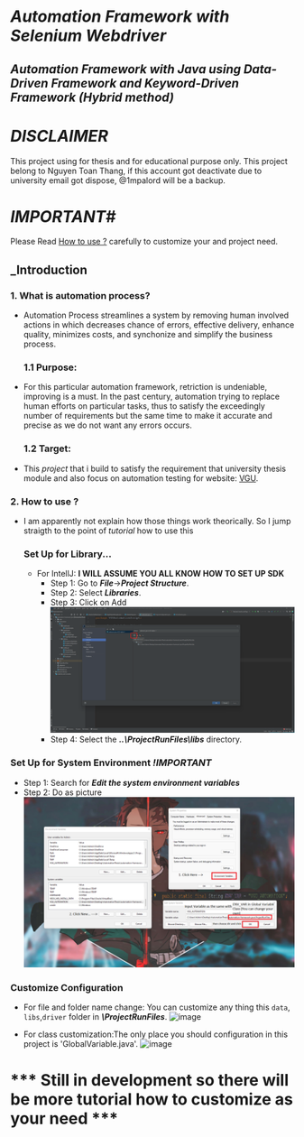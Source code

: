 # _Automation Framework with Selenium Webdriver_


## _Automation Framework with Java using Data-Driven Framework and Keyword-Driven Framework (Hybrid method)_

# _DISCLAIMER_
This project using for thesis and for educational purpose only. This project belong to Nguyen Toan Thang, if this account got deactivate due to university email got dispose, @1mpalord will be a backup. 

# _IMPORTANT_#
Please Read [How to use ?](#how-to-use) carefully to customize your and project need.


## _Introduction

### 1. What is automation process?

  - Automation Process streamlines a system by removing human involved actions in which decreases chance of errors, effective delivery, enhance quality, minimizes costs, and synchonize and simplify the business process.
    ### 1.1 Purpose:
  - For this particular automation framework, retriction is undeniable, improving is a must. In the past century, automation trying to replace human efforts on particular tasks, thus to satisfy the exceedingly number of requirements but the same time to make it accurate and precise as we do not want any errors occurs.
    ### 1.2 Target:
  - This *project* that i build to satisfy the requirement that university thesis module and also focus on automation testing for website:  [VGU](https://vgu.edu.vn/).

### 2. How to use ?

  - I am apparently not explain how those things work theorically. So I jump straigth to the point of _tutorial_ how to use this
    
    ### Set Up for Library...
   
    - For IntellJ: __I WILL ASSUME YOU ALL KNOW HOW TO SET UP SDK__
      - Step 1: Go to ***File***->***Project Structure***.
      - Step 2: Select ***Libraries***.
      - Step 3: Click on Add![](/img/Tutorial1.png)
      - Step 4: Select the ***..\ProjectRunFiles\libs*** directory.
        
   

   ### Set Up for System Environment ***!IMPORTANT***
   - Step 1: Search for ***Edit the system environment variables***
   - Step 2: Do as picture![](/img/Tutorial2.png)
       
   ### Customize Configuration
   - For file and folder name change: You can customize any thing this `data`, `libs`,`driver` folder in ***\ProjectRunFiles***.
   ![image](https://user-images.githubusercontent.com/57009072/160287175-6dfaa93f-41d7-4499-b6d4-ff4b59d3f765.png)

   
   
   
   - For class customization:The only place you should configuration in this project is 'GlobalVariable.java'.
   ![image](https://user-images.githubusercontent.com/57009072/160287007-30d01fb7-5d76-47dc-a850-dde75b0566e5.png)
   
# *** Still in development so there will be more tutorial how to customize as your need ***
   
  



 


